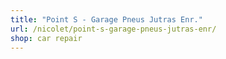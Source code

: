 ```yaml
---
title: "Point S - Garage Pneus Jutras Enr."
url: /nicolet/point-s-garage-pneus-jutras-enr/
shop: car repair
---
```

